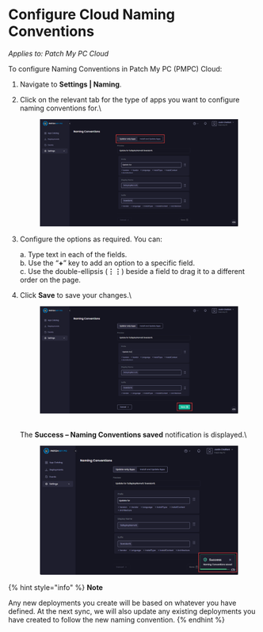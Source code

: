 # Configure Cloud Naming Conventions

_Applies to: Patch My PC Cloud_

To configure Naming Conventions in Patch My PC (PMPC) Cloud:

1. Navigate to **Settings | Naming**.
2.  Click on the relevant tab for the type of apps you want to configure naming conventions for.\


    <figure><img src="/_images/gitbook/image%20%28659%29.png" alt="Clicking the relevant tab for the type of app to configure"><figcaption></figcaption></figure>


3.  Configure the options as required. You can:

    a. Type text in each of the fields.\
    b. Use the “**+**” key to add an option to a specific field.\
    c. Use the double-ellipsis (**⋮⋮**) beside a field to drag it to a different order on the page.
4.  Click **Save** to save your changes.\


    <figure><img src="/_images/gitbook/image%20%28660%29.png" alt="Clicking “Save” to save your changes"><figcaption></figcaption></figure>

    \
    The **Success – Naming Conventions saved** notification is displayed.\


    <figure><img src="/_images/gitbook/image%20%281777%29.png" alt="&#x22;Success – Naming Conventions saved&#x22; notification"><figcaption></figcaption></figure>

{% hint style="info" %}
**Note**

Any new deployments you create will be based on whatever you have defined. At the next sync, we will also update any existing deployments you have created to follow the new naming convention.
{% endhint %}

